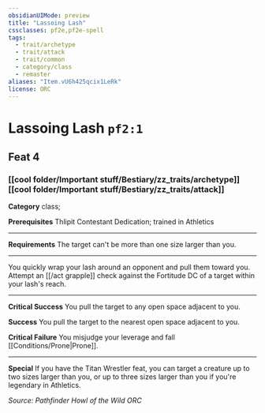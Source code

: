 ```yaml
---
obsidianUIMode: preview
title: "Lassoing Lash"
cssclasses: pf2e,pf2e-spell
tags:
  - trait/archetype
  - trait/attack
  - trait/common
  - category/class
  - remaster
aliases: "Item.vU6h425qcix1LeRk"
license: ORC
---
```

# Lassoing Lash `pf2:1`
## Feat 4
### [[cool folder/Important stuff/Bestiary/zz_traits/archetype]][[cool folder/Important stuff/Bestiary/zz_traits/attack]]

**Category** class; 



**Prerequisites** Thlipit Contestant Dedication; trained in Athletics
* * *
**Requirements** The target can't be more than one size larger than you.

* * *

You quickly wrap your lash around an opponent and pull them toward you. Attempt an [[/act grapple]] check against the Fortitude DC of a target within your lash's reach.

* * *

**Critical Success** You pull the target to any open space adjacent to you.

**Success** You pull the target to the nearest open space adjacent to you.

**Critical Failure** You misjudge your leverage and fall [[Conditions/Prone|Prone]].

* * *

**Special** If you have the Titan Wrestler feat, you can target a creature up to two sizes larger than you, or up to three sizes larger than you if you're legendary in Athletics.

*Source: Pathfinder Howl of the Wild*
*ORC*
